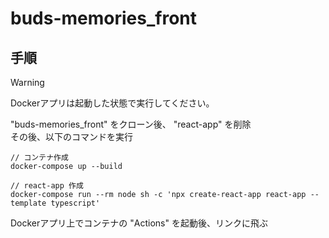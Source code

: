 # buds-memories_front

## 手順
> [!WARNING]
> Dockerアプリは起動した状態で実行してください。

"buds-memories_front" をクローン後、 "react-app" を削除<br>
その後、以下のコマンドを実行
```
// コンテナ作成
docker-compose up --build

// react-app 作成
docker-compose run --rm node sh -c 'npx create-react-app react-app --template typescript'
```
Dockerアプリ上でコンテナの "Actions" を起動後、リンクに飛ぶ
